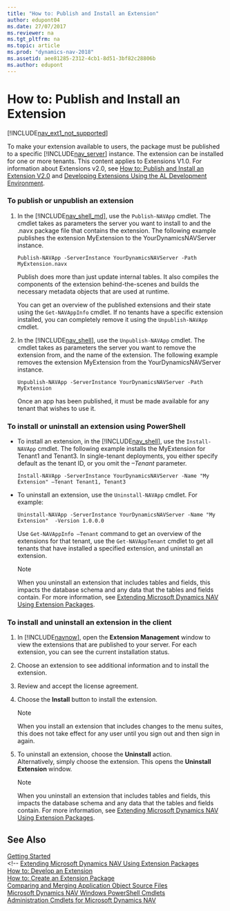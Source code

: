 ```yaml
---
title: "How to: Publish and Install an Extension"
author: edupont04
ms.date: 27/07/2017
ms.reviewer: na
ms.tgt_pltfrm: na
ms.topic: article
ms.prod: "dynamics-nav-2018"
ms.assetid: aee81285-2312-4cb1-8d51-3bf82c28806b
ms.author: edupont
---
```


# How to: Publish and Install an Extension
[!INCLUDE[nav_ext1_not_supported](includes/nav_ext1_not_supported.md)]

To make your extension available to users, the package must be published to a specific [!INCLUDE[nav_server](includes/nav_server_md.md)] instance. The extension can be installed for one or more tenants. This content applies to Extensions V1.0. For information about Extensions v2.0, see [How to: Publish and Install an Extension V2.0](developer/devenv-how-publish-and-install-an-extension-v2.md) and [Developing Extensions Using the AL Development Environment](developer/devenv-dev-overview.md).

### To publish or unpublish an extension  

1. In the [!INCLUDE[nav_shell_md](includes/nav_shell_md.md)], use the `Publish-NAVApp` cmdlet. The cmdlet takes as parameters the server you want to install to and the .navx package file that contains the extension. The following example publishes the extension MyExtension to the YourDynamicsNAVServer instance.  

   ```  
   Publish-NAVApp -ServerInstance YourDynamicsNAVServer -Path MyExtension.navx  
   ```  

    Publish does more than just update internal tables. It also compiles the components of the extension behind-the-scenes and builds the necessary metadata objects that are used at runtime.  

    You can get an overview of the published extensions and their state using the `Get-NAVAppInfo` cmdlet. If no tenants have a specific extension installed, you can completely remove it using the `Unpublish-NAVApp` cmdlet.  

2. In the [!INCLUDE[nav_shell](includes/nav_shell_md.md)], use the `Unpublish-NAVApp` cmdlet. The cmdlet takes as parameters the server you want to remove the extension from, and the name of the extension. The following example removes the extension MyExtension from the YourDynamicsNAVServer instance.  

   ```  
   Unpublish-NAVApp -ServerInstance YourDynamicsNAVServer -Path MyExtension  
   ```  

   Once an app has been published, it must be made available for any tenant that wishes to use it.  

### <a name="Install"></a>To install or uninstall an extension using PowerShell  

-   To install an extension, in the [!INCLUDE[nav_shell](includes/nav_shell_md.md)], use the `Install-NAVApp` cmdlet. The following example installs the MyExtension for Tenant1 and Tenant3. In single-tenant deployments, you either specify default as the tenant ID, or you omit the *–Tenant* parameter.  

    ```  
    Install-NAVApp -ServerInstance YourDynamicsNAVServer -Name "My Extension" –Tenant Tenant1, Tenant3  
    ```  

- To uninstall an extension, use the `Uninstall-NAVApp` cmdlet. For example:

    ```
    Uninstall-NAVApp -ServerInstance YourDynamicsNAVServer -Name "My Extension"  -Version 1.0.0.0
    ```

    Use `Get-NAVAppInfo –Tenant` command to get an overview of the extensions for that tenant, use the `Get-NAVAppTenant` cmdlet to get all tenants that have installed a specified extension, and uninstall an extension.  

    > [!NOTE]  
    >  When you uninstall an extension that includes tables and fields, this impacts the database schema and any data that the tables and fields contain. For more information, see [Extending Microsoft Dynamics NAV Using Extension Packages](Extending-Microsoft-Dynamics-NAV-Using-Extension-Packages.md).  

### To install and uninstall an extension in the client  

1.  In [!INCLUDE[navnow](includes/navnow_md.md)], open the **Extension Management** window to view the extensions that are published to your server. For each extension, you can see the current installation status.  
2.  Choose an extension to see additional information and to install the extension.  
3.  Review and accept the license agreement.  
4.  Choose the **Install** button to install the extension.  

    > [!NOTE]  
    >  When you install an extension that includes changes to the menu suites, this does not take effect for any user until you sign out and then sign in again.    

5.  To uninstall an extension, choose the **Uninstall** action.  
    Alternatively, simply choose the extension. This opens the **Uninstall Extension** window.  

    > [!NOTE]  
    >  When you uninstall an extension that includes tables and fields, this impacts the database schema and any data that the tables and fields contain. For more information, see [Extending Microsoft Dynamics NAV Using Extension Packages](Extending-Microsoft-Dynamics-NAV-Using-Extension-Packages.md).  


## See Also  
[Getting Started](developer/devenv-get-started.md)  
&lt;!--
<a href="Extending-Microsoft-Dynamics-NAV-Using-Extension-Packages.md" data-raw-source="[Extending Microsoft Dynamics NAV Using Extension Packages](Extending-Microsoft-Dynamics-NAV-Using-Extension-Packages.md)">Extending Microsoft Dynamics NAV Using Extension Packages</a><br/><a href="How-to--Develop-an-Extension.md" data-raw-source="[How to: Develop an Extension](How-to--Develop-an-Extension.md)">How to: Develop an Extension</a><br/><a href="How-to--Create-an-Extension-Package.md" data-raw-source="[How to: Create an Extension Package](How-to--Create-an-Extension-Package.md)">How to: Create an Extension Package</a><br/><a href="Comparing-and-Merging-Application-Object-Source-Files.md" data-raw-source="[Comparing and Merging Application Object Source Files](Comparing-and-Merging-Application-Object-Source-Files.md)">Comparing and Merging Application Object Source Files</a><br/><a href="Microsoft-Dynamics-NAV-Windows-PowerShell-Cmdlets.md" data-raw-source="[Microsoft Dynamics NAV Windows PowerShell Cmdlets](Microsoft-Dynamics-NAV-Windows-PowerShell-Cmdlets.md)">Microsoft Dynamics NAV Windows PowerShell Cmdlets</a><br/><a href="http://go.microsoft.com/fwlink/?LinkID=510540" data-raw-source="[Administration Cmdlets for Microsoft Dynamics NAV](http://go.microsoft.com/fwlink/?LinkID=510540)">Administration Cmdlets for Microsoft Dynamics NAV</a>
